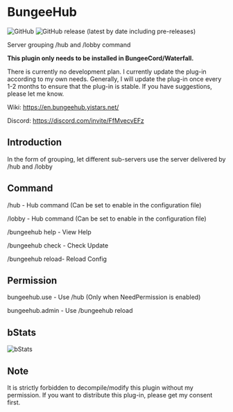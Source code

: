 # BungeeHub
![GitHub](https://img.shields.io/github/license/BingYanchi/BungeeHub)
![GitHub release (latest by date including pre-releases)](https://img.shields.io/github/v/release/BingYanchi/BungeeHub?include_prereleases)

Server grouping /hub and /lobby command

**This plugin only needs to be installed in BungeeCord/Waterfall.**

There is currently no development plan. I currently update the plug-in according to my own needs. Generally, I will update the plug-in once every 1-2 months to ensure that the plug-in is stable. If you have suggestions, please let me know.

Wiki: https://en.bungeehub.yistars.net/

Discord: https://discord.com/invite/FfMvecvEFz


## Introduction
In the form of grouping, let different sub-servers use the server delivered by /hub and /lobby

## Command
/hub - Hub command (Can be set to enable in the configuration file)

/lobby - Hub command (Can be set to enable in the configuration file)

/bungeehub help - View Help

/bungeehub check - Check Update

/bungeehub reload- Reload Config

## Permission
bungeehub.use - Use /hub (Only when NeedPermission is enabled)

bungeehub.admin - Use /bungeehub reload

## bStats
![bStats](https://proxy.spigotmc.org/cec94ba04065c4996b86043e317b2e415642c713?url=https%3A%2F%2Fbstats.org%2Fsignatures%2Fbungeecord%2FBungeeHub.svg)

## Note
It is strictly forbidden to decompile/modify this plugin without my permission.
If you want to distribute this plug-in, please get my consent first.
